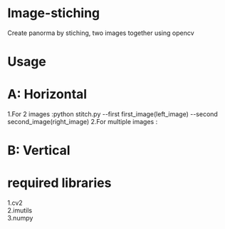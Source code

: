 # Image-stiching
Create panorma by stiching, two images together using opencv

# Usage

# A: Horizontal
1.For 2 images
	:python stitch.py --first first_image(left_image) --second second_image(right_image)
2.For multiple images
	:

# B: Vertical


# required libraries
1.cv2 <br />
2.imutils <br />
3.numpy <br />


